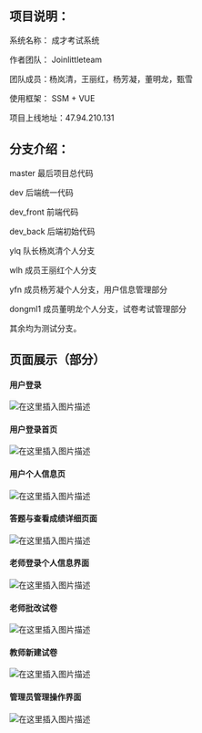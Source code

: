 ## 项目说明：
系统名称： 成才考试系统

作者团队： Joinlittleteam

团队成员：杨岚清，王丽红，杨芳凝，董明龙，甄雪

使用框架： SSM + VUE

项目上线地址：47.94.210.131


## 分支介绍：
master 最后项目总代码

dev 后端统一代码

dev_front 前端代码

dev_back 后端初始代码

ylq 队长杨岚清个人分支

wlh 成员王丽红个人分支

yfn 成员杨芳凝个人分支，用户信息管理部分

dongml1 成员董明龙个人分支，试卷考试管理部分

其余均为测试分支。

## 页面展示（部分）
#### 用户登录
![在这里插入图片描述](https://img-blog.csdnimg.cn/20200531223026997.png?x-oss-process=image/watermark,type_ZmFuZ3poZW5naGVpdGk,shadow_10,text_aHR0cHM6Ly9ibG9nLmNzZG4ubmV0L3dlaXhpbl80MzQ2MDI1MQ==,size_16,color_FFFFFF,t_70)
#### 用户登录首页
![在这里插入图片描述](https://img-blog.csdnimg.cn/20200531220137818.png?x-oss-process=image/watermark,type_ZmFuZ3poZW5naGVpdGk,shadow_10,text_aHR0cHM6Ly9ibG9nLmNzZG4ubmV0L3dlaXhpbl80MzQ2MDI1MQ==,size_16,color_FFFFFF,t_70)
#### 用户个人信息页
![在这里插入图片描述](https://img-blog.csdnimg.cn/20200531220300663.png?x-oss-process=image/watermark,type_ZmFuZ3poZW5naGVpdGk,shadow_10,text_aHR0cHM6Ly9ibG9nLmNzZG4ubmV0L3dlaXhpbl80MzQ2MDI1MQ==,size_16,color_FFFFFF,t_70)
#### 答题与查看成绩详细页面
![在这里插入图片描述](https://img-blog.csdnimg.cn/20200531220349503.png?x-oss-process=image/watermark,type_ZmFuZ3poZW5naGVpdGk,shadow_10,text_aHR0cHM6Ly9ibG9nLmNzZG4ubmV0L3dlaXhpbl80MzQ2MDI1MQ==,size_16,color_FFFFFF,t_70)
#### 老师登录个人信息界面
![在这里插入图片描述](https://img-blog.csdnimg.cn/20200531220456811.png?x-oss-process=image/watermark,type_ZmFuZ3poZW5naGVpdGk,shadow_10,text_aHR0cHM6Ly9ibG9nLmNzZG4ubmV0L3dlaXhpbl80MzQ2MDI1MQ==,size_16,color_FFFFFF,t_70)
#### 老师批改试卷
![在这里插入图片描述](https://img-blog.csdnimg.cn/20200531220539272.png?x-oss-process=image/watermark,type_ZmFuZ3poZW5naGVpdGk,shadow_10,text_aHR0cHM6Ly9ibG9nLmNzZG4ubmV0L3dlaXhpbl80MzQ2MDI1MQ==,size_16,color_FFFFFF,t_70)
#### 教师新建试卷
![在这里插入图片描述](https://img-blog.csdnimg.cn/20200531220645704.png?x-oss-process=image/watermark,type_ZmFuZ3poZW5naGVpdGk,shadow_10,text_aHR0cHM6Ly9ibG9nLmNzZG4ubmV0L3dlaXhpbl80MzQ2MDI1MQ==,size_16,color_FFFFFF,t_70)
#### 管理员管理操作界面
![在这里插入图片描述](https://img-blog.csdnimg.cn/2020053122071592.png?x-oss-process=image/watermark,type_ZmFuZ3poZW5naGVpdGk,shadow_10,text_aHR0cHM6Ly9ibG9nLmNzZG4ubmV0L3dlaXhpbl80MzQ2MDI1MQ==,size_16,color_FFFFFF,t_70)

